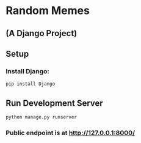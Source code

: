# Random Memes

## (A Django Project)

## Setup

### Install Django:
```bash
pip install Django
```

## Run Development Server

```bash
python manage.py runserver
```
### Public endpoint is at http://127.0.0.1:8000/